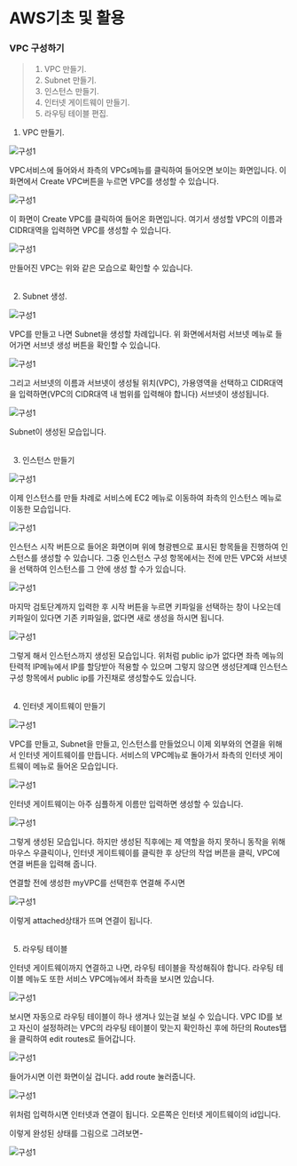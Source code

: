 # **AWS기초 및 활용** 

### VPC 구성하기

> 1. VPC 만들기.
> 2. Subnet 만들기.
> 3. 인스턴스 만들기.
> 4. 인터넷 게이트웨이 만들기.
> 5. 라우팅 테이블 편집.



1. VPC 만들기.

![구성1](https://github.com/dockerdongjin/aws-network-examples/blob/master/case2/img/vpc_1.jpg)

VPC서비스에 들어와서 좌측의 VPCs메뉴를 클릭하여 들어오면 보이는 화면입니다. 이 화면에서 Create VPC버튼을 누르면 VPC를 생성할 수 있습니다.

![구성1](https://github.com/dockerdongjin/aws-network-examples/blob/master/case2/img/vpc_2.jpg)

이 화면이 Create VPC를 클릭하여 들어온 화면입니다. 여기서 생성할 VPC의 이름과 CIDR대역을 입력하면 VPC를 생성할 수 있습니다.

![구성1](https://github.com/dockerdongjin/aws-network-examples/blob/master/case2/img/vpc_3.jpg)

만들어진 VPC는 위와 같은 모습으로 확인할 수 있습니다.<br><br>

2. Subnet 생성.

![구성1](https://github.com/dockerdongjin/aws-network-examples/blob/master/case2/img/sub_1.jpg)

VPC를 만들고 나면 Subnet을 생성할 차례입니다. 위 화면에서처럼 서브넷 메뉴로 들어가면 서브넷 생성 버튼을 확인할 수 있습니다.

![구성1](https://github.com/dockerdongjin/aws-network-examples/blob/master/case2/img/sub_2.jpg)

그리고 서브넷의 이름과 서브넷이 생성될 위치(VPC), 가용영역을 선택하고 CIDR대역을 입력하면(VPC의 CIDR대역 내 범위를 입력해야 합니다) 서브넷이 생성됩니다.

![구성1](https://github.com/dockerdongjin/aws-network-examples/blob/master/case2/img/sub_3.jpg)

Subnet이 생성된 모습입니다.<br><br>

3. 인스턴스 만들기

![구성1](https://github.com/dockerdongjin/aws-network-examples/blob/master/case2/img/ec2_1.jpg)

이제 인스턴스를 만들 차례로 서비스에 EC2 메뉴로 이동하여 좌측의 인스턴스 메뉴로 이동한 모습입니다.

![구성1](https://github.com/dockerdongjin/aws-network-examples/blob/master/case2/img/ec2_2.jpg)

인스턴스 시작 버튼으로 들어온 화면이며 위에 형광펜으로 표시된 항목들을 진행하여 인스턴스를 생성할 수 있습니다.
그중 인스턴스 구성 항목에서는 전에 만든 VPC와 서브넷을 선택하여 인스턴스를 그 안에 생성 할 수가 있습니다.

![구성1](https://github.com/dockerdongjin/aws-network-examples/blob/master/case2/img/ec2_3.jpg)

마지막 검토단계까지 입력한 후 시작 버튼을 누르면 키파일을 선택하는 창이 나오는데 키파일이 있다면 기존 키파일을, 없다면 새로 생성을 하시면 됩니다.

![구성1](https://github.com/dockerdongjin/aws-network-examples/blob/master/case2/img/ec2_4.jpg)

그렇게 해서 인스턴스까지 생성된 모습입니다. 위처럼 public ip가 없다면 좌측 메뉴의 탄력적 IP메뉴에서 IP를 할당받아 적용할 수 있으며 그렇지 않으면 생성단계떄 인스턴스 구성 항목에서 public ip를 가진채로 생성할수도 있습니다.<br><br>

4. 인터넷 게이트웨이 만들기

![구성1](https://github.com/dockerdongjin/aws-network-examples/blob/master/case2/img/igw_1.jpg)

VPC를 만들고, Subnet을 만들고, 인스턴스를 만들었으니 이제 외부와의 연결을 위해서 인터넷 게이트웨이를 만듭니다. 서비스의 VPC메뉴로 돌아가서 좌측의 인터넷 게이트웨이 메뉴로 들어온 모습입니다.

![구성1](https://github.com/dockerdongjin/aws-network-examples/blob/master/case2/img/igw_2.jpg)

인터넷 게이트웨이는 아주 심플하게 이름만 입력하면 생성할 수 있습니다.

![구성1](https://github.com/dockerdongjin/aws-network-examples/blob/master/case2/img/igw_3.jpg)

그렇게 생성된 모습입니다. 하지만 생성된 직후에는 제 역할을 하지 못하니 동작을 위해 마우스 우클릭이나, 인터넷 게이트웨이를 클릭한 후 상단의 작업 버픈을 클릭, VPC에 연결 버튼을 입력해 줍니다.

연결할 전에 생성한 myVPC를 선택한후 연결해 주시면

![구성1](https://github.com/dockerdongjin/aws-network-examples/blob/master/case2/img/igw_4.jpg)

이렇게 attached상태가 뜨며 연결이 됩니다.<br><br>

5. 라우팅 테이블

인터넷 게이트웨이까지 연결하고 나면, 라우팅 테이블을 작성해줘야 합니다.
라우팅 테이블 메뉴도 또한 서비스 VPC메뉴에서 좌측을 보시면 있습니다.

![구성1](https://github.com/dockerdongjin/aws-network-examples/blob/master/case2/img/route_1.jpg)

보시면 자동으로 라우팅 테이블이 하나 생겨나 있는걸 보실 수 있습니다.
VPC ID를 보고 자신이 설정하려는 VPC의 라우팅 테이블이 맞는지 확인하신 후에 하단의 Routes탭을 클릭하여 edit routes로 들어갑니다.

![구성1](https://github.com/dockerdongjin/aws-network-examples/blob/master/case2/img/route_2.jpg)

들어가시면 이런 화면이실 겁니다. add route 눌러줍니다.

![구성1](https://github.com/dockerdongjin/aws-network-examples/blob/master/case2/img/route_3.jpg)

위처럼 입력하시면 인터넷과 연결이 됩니다. 오른쪽은 인터넷 게이트웨이의 id입니다.


이렇게 완성된 상태를 그림으로 그려보면-

![구성1](https://github.com/dockerdongjin/aws-network-examples/blob/master/case2/img/finish.jpg)

